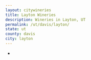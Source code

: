 ```yaml
---
layout: citywineries
title: Layton Wineries
description: Wineries in Layton, UT
permalink: /ut/davis/layton/
state: ut
county: davis
city: layton
---
```

-
